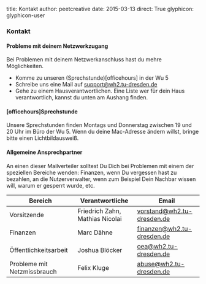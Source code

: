 title: Kontakt
author: peetcreative
date: 2015-03-13
direct: True
glyphicon: glyphicon-user

### Kontakt
#### Probleme mit deinem Netzwerkzugang

Bei Problemen mit deinem Netzwerkanschluss hast du mehre Möglichkeiten.
*  Komme zu unseren (Sprechstunde)[officehours] in der Wu 5
*  Schreibe uns eine Mail auf support@wh2.tu-dresden.de
*  Gehe zu einem Hausverantwortlichen. Eine Liste wer für dein Haus verantwortlich, kannst du unten am Aushang finden. 

#### [officehours]Sprechstunde

Unsere Sprechstunden finden Montags und Donnerstag zwischen 19 und 20 Uhr im Büro der Wu 5.
Wenn du deine Mac-Adresse ändern willst, bringe bitte einen Lichtbildausweiß.

#### Allgemeine Ansprechpartner

An einen dieser Mailverteiler solltest Du Dich bei Problemen mit einem der speziellen Bereiche wenden: Finanzen, wenn Du vergessen hast zu bezahlen, an die Nutzerverwalter, wenn zum Beispiel Dein Nachbar wissen will, warum er gesperrt wurde, etc.

Bereich                          | Verantwortliche                        | Email          
-------------------------------- | ---------------------------------------| -------
Vorsitzende                      | Friedrich Zahn, Mathias Nicolai        | vorstand@wh2.tu-dresden.de     
Finanzen                         | Marc Dähne                             | finanzen@wh2.tu-dresden.de     
Öffentlichkeitsarbeit            | Joshua Blöcker                         | oea@wh2.tu-dresden.de          
Probleme mit Netzmissbrauch      | Felix Kluge                            | abuse@wh2.tu-dresden.de        

